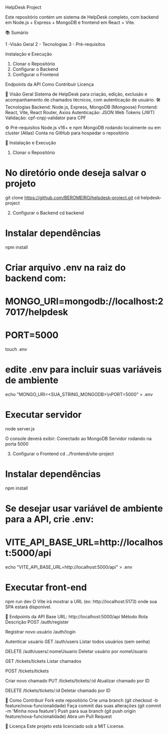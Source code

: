 HelpDesk Project

Este repositório contém um sistema de HelpDesk completo, com backend em Node.js + Express + MongoDB e frontend em React + Vite.

📚 Sumário

1 -Visão Geral
2 - Tecnologias
3 - Pré-requisitos

Instalação e Execução
1. Clonar o Repositório
2. Configurar o Backend
3. Configurar o Frontend

Endpoints da API
Como Contribuir
Licença

🎯 Visão Geral
Sistema de HelpDesk para criação, edição, exclusão e acompanhamento de chamados técnicos, com autenticação de usuário.
🛠 Tecnologias
Backend: Node.js, Express, MongoDB (Mongoose)
Frontend: React, Vite, React Router, Axios
Autenticação: JSON Web Tokens (JWT)
Validação: cpf-cnpj-validator para CPF

⚙️ Pré-requisitos
Node.js v16+ e npm
MongoDB rodando localmente ou em cluster (Atlas)
Conta no GitHub para hospedar o repositório

🚀 Instalação e Execução
1. Clonar o Repositório
# No diretório onde deseja salvar o projeto
git clone https://github.com/BEROMEIRO/helpdesk-project.git
cd helpdesk-project

2. Configurar o Backend
cd backend
# Instalar dependências
npm install
# Criar arquivo .env na raiz do backend com:
# MONGO_URI=mongodb://localhost:27017/helpdesk
# PORT=5000

touch .env
# edite .env para incluir suas variáveis de ambiente
echo "MONGO_URI=<SUA_STRING_MONGODB>\nPORT=5000" > .env

# Executar servidor
node server.js

O console deverá exibir:
Conectado ao MongoDB
Servidor rodando na porta 5000

3. Configurar o Frontend
cd ../frontend/vite-project
# Instalar dependências
npm install

# Se desejar usar variável de ambiente para a API, crie .env:
# VITE_API_BASE_URL=http://localhost:5000/api
echo "VITE_API_BASE_URL=http://localhost:5000/api" > .env

# Executar front-end
npm run dev
O Vite irá mostrar a URL (ex: http://localhost:5173) onde sua SPA estará disponível.

📡 Endpoints da API
Base URL: http://localhost:5000/api
Método
Rota
Descrição
POST
/auth/register

Registrar novo usuário
/auth/login

Autenticar usuário
GET
/auth/users
Listar todos usuários (sem senha)

DELETE
/auth/users/:nomeUsuario
Deletar usuário por nomeUsuario

GET
/tickets/tickets
Listar chamados

POST
/tickets/tickets

Criar novo chamado
PUT
/tickets/tickets/:id
Atualizar chamado por ID

DELETE
/tickets/tickets/:id
Deletar chamado por ID

🤝 Como Contribuir
Fork este repositório
Crie uma branch (git checkout -b feature/nova-funcionalidade)
Faça commit das suas alterações (git commit -m 'Minha nova feature')
Push para sua branch (git push origin feature/nova-funcionalidade)
Abra um Pull Request

📄 Licença
Este projeto está licenciado sob a MIT License.


